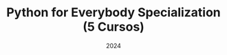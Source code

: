 ---
title: Python for Everybody Specialization (5 Cursos)
org: University of Michigan – Coursera
date: 2024
tags: ["Python", "Web Scraping", "SQL"]
---